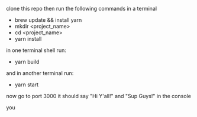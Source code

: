 clone this repo then run the following commands in a terminal
- brew update && install yarn
- mkdir <project_name>
- cd <project_name>
- yarn install

in one terminal shell run:
- yarn build

and in another terminal run:
- yarn start

now go to port 3000 it should say "Hi Y'all!" and "Sup Guys!" in the console

you 

